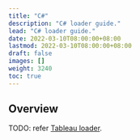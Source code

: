 ```yaml
---
title: "C#"
description: "C# loader guide."
lead: "C# loader guide."
date: 2022-03-10T08:00:00+08:00
lastmod: 2022-03-10T08:00:00+08:00
draft: false
images: []
weight: 3240
toc: true
---
```


## Overview

TODO: refer [Tableau loader](https://github.com/tableauio/loader).
